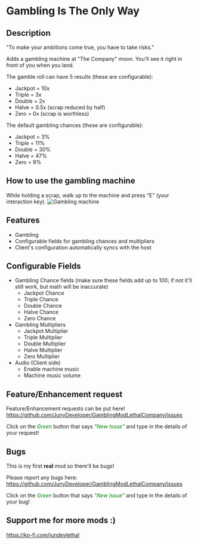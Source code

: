 # Gambling Is The Only Way

## Description

"To make your ambitions come true, you have to take risks."

Adds a gambling machine at "The Company" moon. You'll see it right in front of you when you land.

The gamble roll can have 5 results (these are configurable):

- Jackpot = 10x
- Triple = 3x
- Double = 2x
- Halve = 0.5x (scrap reduced by half)
- Zero = 0x (scrap is worthless)

The default gambling chances (these are configurable):

- Jackpot = 3%
- Triple = 11%
- Double = 30%
- Halve = 47%
- Zero = 9%

## How to use the gambling machine

While holding a scrap, walk up to the machine and press "E" (your interaction key).
![Gambling machine](https://i.ibb.co/z2vbdyR/machine.png)

## Features

- Gambling
- Configurable fields for gambling chances and multipliers
- Client's configuration automatically syncs with the host

## Configurable Fields

- Gambling Chance fields (make sure these fields add up to 100; if not it'll still work, but math will be inaccurate)
  - Jackpot Chance
  - Triple Chance
  - Double Chance
  - Halve Chance
  - Zero Chance
- Gambling Multipliers
  - Jackpot Multiplier
  - Triple Multiplier
  - Double Multiplier
  - Halve Multiplier
  - Zero Multiplier
- Audio (Client side)
  - Enable machine music
  - Machine music volume

## Feature/Enhancement request
Feature/Enhancement requests can be put here! https://github.com/JunyDeveloper/GamblingModLethalCompany/issues

Click on the <span style="color:green">*Green*</span> button that says <span style="color:green">*"New Issue"*</span> and type in the details of your request!

## Bugs

This is my first **real** mod so there'll be bugs!

Please report any bugs here:
https://github.com/JunyDeveloper/GamblingModLethalCompany/issues

Click on the <span style="color:green">*Green*</span> button that says <span style="color:green">*"New Issue"*</span> and type in the details of your bug!

## Support me for more mods :)

https://ko-fi.com/jundevlethal
